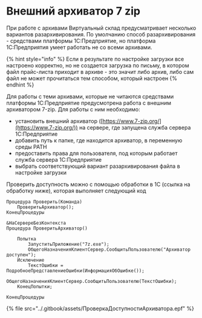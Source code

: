 # Внешний архиватор 7 zip

При работе с архивами Виртуальный склад предусматривает несколько вариантов разархивирования. По умолчанию способ разархивирования - средствами платформы 1С:Предприятие, но платформа 1С:Предприятия умеет работать не со всеми архивами.

{% hint style="info" %}
Если в результате по настройке загрузки все настроено корректно, но не создается  загрузка по письму, в котором файл прайс-листа приходит в архиве - это значит либо архив, либо сам файл не может прочитаться тем способом, который настроен
{% endhint %}

Для работы с теми архивами, которые не читаются средствами платформы 1С:Предприятие предусмотрена работа с внешним архиватором 7-zip. Для работы с ним необходимо:

* установить внешний архиватор ([https://www.7-zip.org/](https://www.7-zip.org/)) на сервере, где запущена служба сервера 1С:Предприятие
* добавить путь к папке, где находится архиватор, в переменную среды PATH
* предоставить права для пользователя, под которым работает служба сервера 1С:Предприятие
* выбрать соответствующий вариант разархивирования файла в настройке загрузки

Проверить доступность можно с помощью обработки в 1С (ссылка на обработку ниже), которая выполняет следующий код

```
Процедура Проверить(Команда)
	ПроверитьАрхиватор();
КонецПроцедуры

&НаСервереБезКонтекста
Процедура ПроверитьАрхиватор()
	
	Попытка
		ЗапуститьПриложение("7z.exe");
		ОбщегоНазначенияКлиентСервер.СообщитьПользователю("Архиватор доступен");
	Исключение
		ТекстОшибки = ПодробноеПредставлениеОшибки(ИнформацияОбОшибке());
		ОбщегоНазначенияКлиентСервер.СообщитьПользователю(ТекстОшибки);
	КонецПопытки;
	
КонецПроцедуры
```

{% file src="../.gitbook/assets/ПроверкаДоступностиАрхиватора.epf" %}

